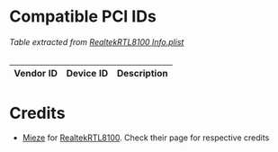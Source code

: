 # Compatible PCI IDs

###### Table extracted from [RealtekRTL8100 Info.plist]()

| Vendor ID 	| Device ID 	| Description                           	|
|-----------	|-----------	|---------------------------------------	|


# Credits

- [Mieze](https://github.com/Mieze) for [RealtekRTL8100](https://github.com/Mieze/RealtekRTL8100). Check their page for respective credits
